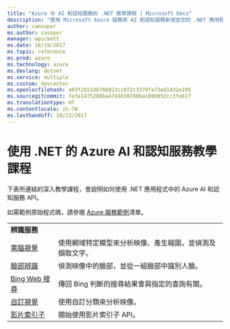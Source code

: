 ```yaml
---
title: "Azure 中 AI 和認知服務的 .NET 教學課程 | Microsoft Docs"
description: "使用 Microsoft Azure 服務將 AI 和認知服務新增至您的 .NET 應用程式。"
author: camsoper
ms.author: casoper
manager: wpickett
ms.date: 10/19/2017
ms.topic: reference
ms.prod: azure
ms.technology: azure
ms.devlang: dotnet
ms.service: multiple
ms.custom: devcenter
ms.openlocfilehash: a63f2b51db76b023cc8f2c3378fa73ed1432e195
ms.sourcegitcommit: fe3e1475208ba47d4630788bac88b952cc3fe61f
ms.translationtype: HT
ms.contentlocale: zh-TW
ms.lasthandoff: 10/23/2017
---
```

# <a name="azure-ai-and-cognitive-service-tutorials-using-net"></a>使用 .NET 的 Azure AI 和認知服務教學課程

下表所連結的深入教學課程，會說明如何使用 .NET 應用程式中的 Azure AI 和認知服務 API。 

如需範例原始程式碼，請參閱 [Azure 服務範例](https://azure.microsoft.com/resources/samples/?platform=dotnet)清單。

| | |
|---|---|
| **辨識服務**| |
| [電腦視覺][1] | 使用網域特定模型來分析映像、產生縮圖，並偵測及擷取文字。 | 
| [臉部辨識][2] | 偵測映像中的臉部，並從一組臉部中識別人臉。 | 
| [Bing Web 搜尋][3]| 傳回 Bing 判斷的搜尋結果會與指定的查詢有關。 |
| [自訂視覺][4] | 使用自訂分類來分析映像。 |
| [影片索引子][5] | 開始使用影片索引子 API。|

[1]: /azure/cognitive-services/computer-vision/tutorials/csharptutorial
[2]: /azure/cognitive-services/face/tutorials/faceapiincsharptutorial
[3]: /azure/cognitive-services/bing-web-search/csharp-ranking-tutorial
[4]: /azure/cognitive-services/custom-vision-service/csharp-tutorial
[5]: /azure/cognitive-services/video-indexer/video-indexer-use-apis

